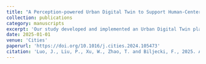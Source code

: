 ```yaml
---
title: "A Perception-powered Urban Digital Twin to Support Human-Centered Urban Planning and Sustainable City Development"
collection: publications
category: manuscripts
excerpt: 'Our study developed and implemented an Urban Digital Twin platform designed for the dual purposes of objective feature evaluation and subjective visual perception, alongside the prediction of perceptions in simulated scenarios'
date: 2025-01-01
venue: 'Cities'
paperurl: 'https://doi.org/10.1016/j.cities.2024.105473'
citation: 'Luo, J., Liu, P., Xu, W., Zhao, T. and Biljecki, F., 2025. A perception-powered urban digital twin to support human-centered urban planning and sustainable city development. Cities, 156, p.105473.'
---
```

